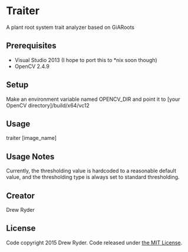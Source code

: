# Traiter

A plant root system trait analyzer based on GiARoots

## Prerequisites

* Visual Studio 2013 (I hope to port this to *nix soon though)
* OpenCV 2.4.9

## Setup

Make an environment variable named OPENCV_DIR and point it to [your OpenCV directory]/build/x64/vc12

## Usage

traiter [image_name]

## Usage Notes

Currently, the thresholding value is hardcoded to a reasonable default value, and the thresholding type is always set to standard thresholding.

## Creator

Drew Ryder

## License

Code copyright 2015 Drew Ryder. Code released under [the MIT License](https://github.com/djr-/traiter/blob/master/LICENSE).
